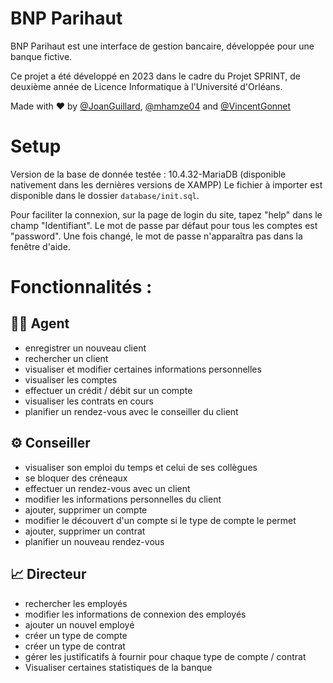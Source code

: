 # BNP Parihaut

BNP Parihaut est une interface de gestion bancaire, développée pour une banque fictive. 

Ce projet a été développé en 2023 dans le cadre du Projet SPRINT, de deuxième année de Licence Informatique à l'Université d'Orléans.

Made with ❤️ by [@JoanGuillard](https://www.github.com/JoanGuillard), [@mhamze04](https://www.github.com/mhamze04) and [@VincentGonnet](https://www.github.com/VincentGonnet)

# Setup
Version de la base de donnée testée : 10.4.32-MariaDB (disponible nativement dans les dernières versions de XAMPP)
Le fichier à importer est disponible dans le dossier `database/init.sql`.

Pour faciliter la connexion, sur la page de login du site, tapez "help" dans le champ "Identifiant".
Le mot de passe par défaut pour tous les comptes est "password". 
Une fois changé, le mot de passe n'apparaîtra pas dans la fenêtre d'aide.

# Fonctionnalités :

## 🕵️‍♂️ Agent 
- enregistrer un nouveau client
- rechercher un client
- visualiser et modifier certaines informations personnelles
- visualiser les comptes
- effectuer un crédit / débit sur un compte
- visualiser les contrats en cours
- planifier un rendez-vous avec le conseiller du client

## ⚙️ Conseiller
- visualiser son emploi du temps et celui de ses collègues
- se bloquer des créneaux 
- effectuer un rendez-vous avec un client
- modifier les informations personnelles du client
- ajouter, supprimer un compte
- modifier le découvert d'un compte si le type de compte le permet
- ajouter, supprimer un contrat
- planifier un nouveau rendez-vous

## 📈 Directeur
- rechercher les employés
- modifier les informations de connexion des employés
- ajouter un nouvel employé
- créer un type de compte
- créer un type de contrat
- gérer les justificatifs à fournir pour chaque type de compte / contrat
- Visualiser certaines statistiques de la banque
